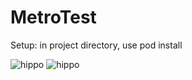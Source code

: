 # MetroTest

Setup:
in project directory, use pod install

![hippo](https://media.giphy.com/media/zIbzKEyZ8W2F1qoFXw/giphy.gif) ![hippo](https://media.giphy.com/media/czljjI0Qyql0hNJ4Bn/giphy.gif)
